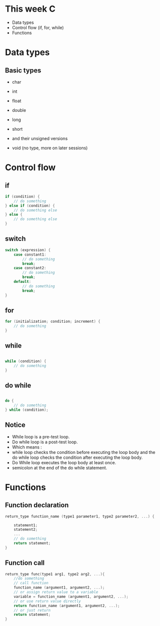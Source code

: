 # This week C

- Data types
- Control flow (if, for, while)
- Functions



# Data types

## Basic types

- char
- int
- float
- double
- long 
- short
- and their unsigned versions

- void (no type, more on later sessions)

# Control flow

## if

```c
if (condition) {
    // do something
} else if (condition) {
    // do something else
} else {
    // do something else
}
```

## switch

```c
switch (expression) {
    case constant1:
        // do something
        break;
    case constant2:
        // do something
        break;
    default:
        // do something
        break;
}
```

## for

```c
for (initialization; condition; increment) {
    // do something
}
```

## while

```c

while (condition) {
    // do something
}
```

## do while 

```c

do {
    // do something
} while (condition);
```

## Notice
- While loop is a pre-test loop.
- Do while loop is a post-test loop.
- Which means :
 - while loop checks the condition  before executing the loop body and the do while loop checks the condition after executing the loop body.
- Do While loop executes the loop body at least once.
- semicolon at the end of the do while statement.


# Functions

## Function declaration

```c
return_type function_name (type1 parameter1, type2 parameter2, ...) {

    statement1;
    statement2;
    ...
    // do something
    return statement;
}
```

## Function call

```c
return_type func(type1 arg1, type2 arg2, ...){
    //do something
    // call function
    function_name (argument1, argument2, ...);
    // or assign return value to a variable
    variable = function_name (argument1, argument2, ...);
    // or use return value directly
    return function_name (argument1, argument2, ...);
    // or just return
    return statement;
}
```